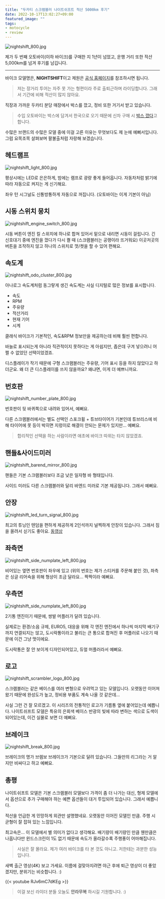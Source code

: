 ```yaml
---
title: "두카티 스크램블러 나이트쉬프트 적산 5000km 후기"
date: 2022-10-17T13:02:27+09:00
featured_image: ""
tags:
- motocycle
- review
---
```


![nightshift_800.jpg](https://homin.dev/asset/blog/img/nightshift_800.jpg)

제가 두 번째 오토바이(이하 바이크)를 구매한 지 1년이 넘었고,
운행 거리 또한 적산 5,000km를  넘겨 후기를 남깁니다.

---

바이크 모델명은, **NIGHTSHIFT**이고 제원은 
[공식 홈페이지](https://scramblerducati.com/ww/bike/nightshift/)를 참조하시면 됩니다.

> 저는 장거리 투어는 자주 못 가는 형편이라 주로 출퇴근하며 라이딩합니다.
> 그래서 기간에 비해 적산이 많지 않아요.

직장과 가까운 두카티 분당 매장에서 박스를 깠고, 정비 또한 거기서 받고 있습니다.

> 수입 오토바이는 박스에 담겨서 한국으로 오기 때문에
> 신차 구매 시 [박스 깠다](https://youtu.be/3Xth7ctPWnY)고 합니다.


수많은 브랜드의 수많은 모델 중에 이걸 고른 이유는 무엇보다도 제 눈에 예뻐서입니다.
그럼 요목조목 살펴보며 팔불출처럼 자랑해 보겠습니다.

## 헤드램프
![nightshift_light_800.jpg](https://homin.dev/asset/blog/img/nightshift_light_800.jpg)

평상시에는 LED로 은은하게, 밤에는 램프로 광량 좋게 들어옵니다.
자동차처럼 밝기에 따라 자동으로 켜지는 게 신기해요.

좌우 턴 시그널도 신통방통하게 자동으로 꺼집니다. (오토바이는 이게 기본이 아님)

## 시동 스위치 뭉치
![nightshift_engine_switch_800.jpg](https://homin.dev/asset/blog/img/nightshift_engine_switch_800.jpg)

시동 버튼이 엔진 킬 스위치에 하나로 합쳐 있어서 밑으로 내리면 시동이 걸립니다.
긴 신호대기 중에 엔진을 껐다가 다시 켤 때 (스크램블러는 공랭이라 뜨거워요) 이곳저곳의
버튼을 조작하지 않고 하나의 스위치로 껏/켯을 할 수 있어 편해요.

## 속도계
![nightshift_odo_cluster_800.jpg](https://homin.dev/asset/blog/img/nightshift_odo_cluster_800.jpg)

아나로그 속도계처럼 동그랗게 생긴 속도계는 사실 디지털로 많은 정보를 표시합니다.
- 속도
- RPM
- 주유량
- 적산거리
- 현재 기어
- 시계

클래식 바이크가 기본적인, 속도&RPM 정보만을 제공하는데 비해 훨씬 편합니다.

바늘로 표시되는게 아니라 직관적이지 못하다는 게 아쉽지만,
좁은데 구겨 넣으려니 어쩔 수 없었던 선택이었겠죠.

디스플레이가 작기 때문에 구형 스크램블러는 주유량, 기어 표시 등을 하지 않았다고 하더군요.
왜 더 큰 디스플레이를 쓰지 않을까요? 왜냐면, 이게 더 예쁘니까요.

## 번호판
![nightshift_number_plate_800.jpg](https://homin.dev/asset/blog/img/nightshift_number_plate_800.jpg)

번호판이 뒷 바퀴쪽으로 내려와 있어서, 예뻐요.

다른 스크램블러에서는 별도 선택인 스포크휠 + 튜브타이어가 기본인데
튜브리스에 비해 타이어에 못 등이 박히면 지렁이로 해결이 안되는 문제가 있지만... 예뻐요.

> 합리적인 선택을 하는 사람이라면 애초에 바이크 따위는 타지 않았겠죠.

## 핸들&사이드미러
![nightshift_barend_mirror_800.jpg](https://homin.dev/asset/blog/img/nightshift_barend_mirror_800.jpg)

핸들은 기본 스크램블러보다 조금 낮은 일자형 바 형태입니다.

사이드 미러도 다른 스크램블러와 달리 바엔드 미러로 기본 제공됩니다. 그래서 예뻐요.

## 안장
![nightshift_led_turn_signal_800.jpg](https://homin.dev/asset/blog/img/nightshift_led_turn_signal_800.jpg)

최고의 튜닝인 텐덤을 편하게 제공하게 2인석까지 널찍하게 안장이 있습니다.
그래서 짐을 올려서 싣기도 좋아요. [동영상](https://youtu.be/V7erhrvWyNE)

## 좌측면
![nightshift_side_numplate_left_800.jpg](https://homin.dev/asset/blog/img/nightshift_side_numplate_left_800.jpg)

비어있는 옆면 번호판이 좌우에 있고 (위의 번호는 제가 스티커를 주문해 붙인 것), 
좌측은 싱글 리어쇽을 위해 형상이 조금 달라요...
짝짝이라 예뻐요.

## 우측면
![nightshift_side_numplate_left_800.jpg](https://homin.dev/asset/blog/img/nightshift_side_numplate_right_800.jpg)

2기통 엔진이기 때문에, 쌍발 머플러가 달려 있습니다.

실제로는 환경/소음 규제, EURO5, 대응을 위해 각 엔진 엔진에서 하나씩
마지막 배기구까지 연결되지는 않고,
도시락통이라고 불리는 큰 통으로 합쳐진 후 머플러로 나오기 때문에 이건 그냥 멋이에요.

도시락통은 잘 안 보이게 디자인되어있고, 듀얼 머플러라서 예뻐요.

## 로고
![nightshift_scrambler_logo_800.jpg](https://homin.dev/asset/blog/img/nightshift_scrambler_logo_800.jpg)

스크램블러는 같은 베이스를 여러 변형으로 우려먹고 있는 모델입니다.
오랫동안 이어져 왔기 때문에 완성도가 높고, 정비용 부품도 계속 나올 것 같은데...

사실 그런 건 잘 모르겠고. 이 시리즈의 전통적인 로고가 기름통 옆에 붙어있는데 예쁩니다.
나이트쉬프트 모델은 특유의 은회색 베이스 반광의 빛에 따라 변하는 색으로 도색이 되어있는데,
이건 실물로 보면 더 예뻐요.

## 브레이크
![nightshift_break_800.jpg](https://homin.dev/asset/blog/img/nightshift_break_800.jpg)

브레이크의 명가 브렘보 브레이크가 기본으로 달려 있습니다.
그들만의 리그라는 거 알지만 비싸다고 하고 예뻐요.

## 총평

나이트쉬프트 모델은 기본 스크램블러 모델보다 가격이 좀 더 나가는 대신,
형제 모델에서 옵션으로 추가 구매해야 하는 예쁜 옵션들이 대거 투입되어 있습니다.
그래서 예쁩니다.

적산을 언급한 게 민망하게 외관만 설명했네요. 오랫동안 이어진 모델인 만큼.
주행 시 균형이 잘 잡혀 있는 느낌입니다.

최고속은... 이 모델에서 별 의미가 없다고 생각해요.
배기량이 배기량인 만큼 웬만큼은 나옵니다만
윈드스크린이 1도 없기 때문에 속도가 올라갈수록 주행풍이 어마해집니다.

> 사실은 잘 몰라요. 제가 여러 바이크를 타 본 것도 아니고. 저한테는 과분한 성능입니다.

새벽 출근 영상(4K) 보고 가세요. 이름에 걸맞아지려면 야근 후에 퇴근 영상이 더 좋았겠지만, 분위기는 비슷합니다. :)

{{< youtube RJv6mC7dKEg >}}

> 이걸 보신 라이더 분들 오늘도 **안라무복** 하시길 기원합니다. :)